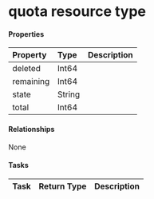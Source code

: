 # quota resource type



#### Properties
| Property	   | Type	|Description|
|:---------------|:--------|:----------|
|deleted|Int64||
|remaining|Int64||
|state|String||
|total|Int64||

#### Relationships
None


#### Tasks

| Task		   | Return Type	|Description|
|:---------------|:--------|:----------|
